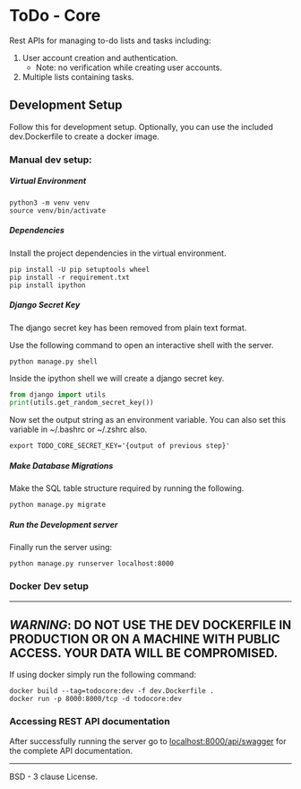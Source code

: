 # ToDo - Core
Rest APIs for managing to-do lists and tasks including:

1. User account creation and authentication.
    - Note: no verification while creating user accounts.
2. Multiple lists containing tasks.

## Development Setup
Follow this for development setup. Optionally, you can use the included
dev.Dockerfile to create a docker image.

### Manual dev setup:

##### Virtual Environment
```shell script
python3 -m venv venv
source venv/bin/activate
```

##### Dependencies
Install the project dependencies in the virtual environment.
```shell script
pip install -U pip setuptools wheel
pip install -r requirement.txt
pip install ipython
```

##### Django Secret Key
The django secret key has been removed from plain text format.

Use the following command to open an interactive shell with the server.

```shell script
python manage.py shell
```

Inside the ipython shell we will create a django secret key.

```python
from django import utils
print(utils.get_random_secret_key())
```

Now set the output string as an environment variable. You can also set this
variable in ~/.bashrc or ~/.zshrc also.

```shell script
export TODO_CORE_SECRET_KEY='{output of previous step}'
```

##### Make Database Migrations
Make the SQL table structure required by running the following.
```shell script
python manage.py migrate
```

##### Run the Development server
Finally run the server using:
```shell script
python manage.py runserver localhost:8000
```

### Docker Dev setup

---
***WARNING***: DO NOT USE THE DEV DOCKERFILE IN PRODUCTION OR ON A
MACHINE WITH PUBLIC ACCESS. YOUR DATA WILL BE COMPROMISED.
---

If using docker simply run the following command:

```shell script
docker build --tag=todocore:dev -f dev.Dockerfile .
docker run -p 8000:8000/tcp -d todocore:dev
```

### Accessing REST API documentation

After successfully running the server go to 
[localhost:8000/api/swagger](http://0.0.0.0:8000/api/swagger)
for the complete API documentation.

---
BSD - 3 clause License.

